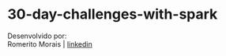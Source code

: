 # 30-day-challenges-with-spark

Desenvolvido por:  
Romerito Morais | [linkedin](https://www.linkedin.com/in/romeritomorais/)
